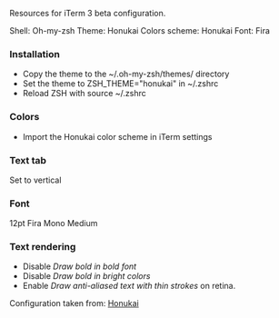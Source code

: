 Resources for iTerm 3 beta configuration.

Shell: Oh-my-zsh
Theme: Honukai
Colors scheme: Honukai
Font: Fira

### Installation

* Copy the theme to the ~/.oh-my-zsh/themes/ directory
* Set the theme to ZSH_THEME="honukai" in ~/.zshrc
* Reload ZSH with source ~/.zshrc

### Colors

* Import the Honukai color scheme in iTerm settings

### Text tab

Set to vertical

### Font

12pt Fira Mono Medium

### Text rendering

* Disable *Draw bold in bold font*
* Disable *Draw bold in bright colors*
* Enable *Draw anti-aliased text with thin strokes* on retina.

Configuration taken from: [Honukai](https://github.com/oskarkrawczyk/honukai-iterm-zsh)